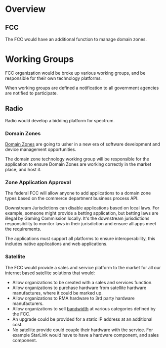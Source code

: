 # Overview

## FCC

The FCC would have an additional function to manage domain zones.

# Working Groups

FCC organization would be broke up various working groups, and be responsible for their own technology platforms.

When working groups are defined a notification to all government agencies are notified to participate.

## Radio

Radio would develop a bidding platform for spectrum.

### Domain Zones

[Domain Zones](./domain-zone/index.md) are going to usher in a new era of software development and device management opportunities.

The domain zone technology working group will be responsible for the application to ensure Domain Zones are working correctly in the market place, and host it.

### Zone Application Approval

The federal FCC will allow anyone to add applications to a domain zone types based on the commerce department business process API.

Downstream Jurisdictions can disable applications based on local laws. For example, someone might provide a betting application, but betting laws are illegal by Gaming Commission locally. It's the downstream jurisdictions responsibility to monitor laws in their jurisdiction and ensure all apps meet the requirements.

The applications must support all platforms to ensure interoperability, this includes native applications and web applications.

### Satellite

The FCC would provide a sales and service platform to the market for all our internet based satellite solutions that would:

- Allow organizations to be created with a sales and services function.
- Allow organizations to purchase hardware from satellite hardware manufactures, where it could be marked up.
- Allow organizations to RMA hardware to 3rd party hardware manufacturers.
- Allow organizations to sell [bandwidth](./bandwidth) at various categories defined by the FCC.
- An upgrade could be provided for a static IP address at an additional cost.
- No satellite provide could couple their hardware with the service. For example StarLink would have to have a hardware component, and sales component.
